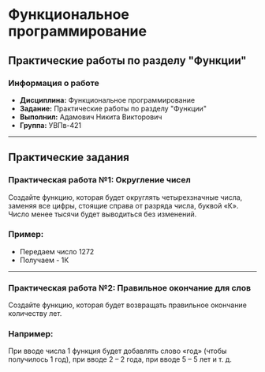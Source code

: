 # Функциональное программирование

## Практические работы по разделу "Функции"

### Информация о работе
- **Дисциплина:** Функциональное программирование
- **Задание:** Практические работы по разделу "Функции"
- **Выполнил:** Адамович Никита Викторович
- **Группа:** УВПв-421

---

## Практические задания

### Практическая работа №1: Округление чисел
Создайте функцию, которая будет округлять четырехзначные числа,
заменяя все цифры, стоящие справа от разряда числа, буквой «К». Число
менее тысячи будет выводиться без изменений.
### Пример:
- Передаем число 1272
- Получаем - 1К 

---

### Практическая работа №2: Правильное окончание для слов
Создайте функцию, которая будет возвращать правильное окончание
количеству лет.
### Например: 
При вводе числа 1 функция будет добавлять слово «год» (чтобы
получилось 1 год), при вводе 2 – 2 года, при вводе 5 – 5 лет и т. д.
